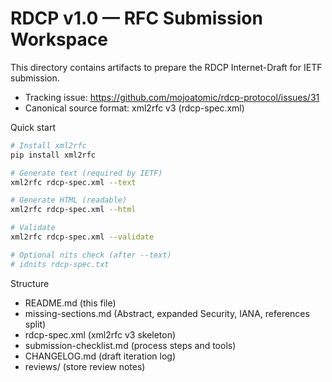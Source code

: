 # RDCP v1.0 — RFC Submission Workspace

This directory contains artifacts to prepare the RDCP Internet-Draft for IETF submission.

- Tracking issue: https://github.com/mojoatomic/rdcp-protocol/issues/31
- Canonical source format: xml2rfc v3 (rdcp-spec.xml)

Quick start

```bash
# Install xml2rfc
pip install xml2rfc

# Generate text (required by IETF)
xml2rfc rdcp-spec.xml --text

# Generate HTML (readable)
xml2rfc rdcp-spec.xml --html

# Validate
xml2rfc rdcp-spec.xml --validate

# Optional nits check (after --text)
# idnits rdcp-spec.txt
```

Structure
- README.md (this file)
- missing-sections.md (Abstract, expanded Security, IANA, references split)
- rdcp-spec.xml (xml2rfc v3 skeleton)
- submission-checklist.md (process steps and tools)
- CHANGELOG.md (draft iteration log)
- reviews/ (store review notes)
